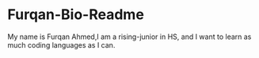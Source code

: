 # Furqan-Bio-Readme
My name is Furqan Ahmed,I am a rising-junior in HS, and I want to learn as much coding languages as I can.
